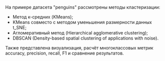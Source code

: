 На примере датасета "penguins" рассмотрены методы кластеризации:
- Метод к-средних (KMeans);
- KMeans совместо с методом уменьшения размерности данных t_SNE;
- Агломеративный метод (Hierarchical agglomerative clustering);
- DBSCAN (Density-based spatial clustering of applications with noise).

Также представлена визуализация, расчёт многоклассовых метрик accuracy, precision, recall, F1 и сравнение результатов.
